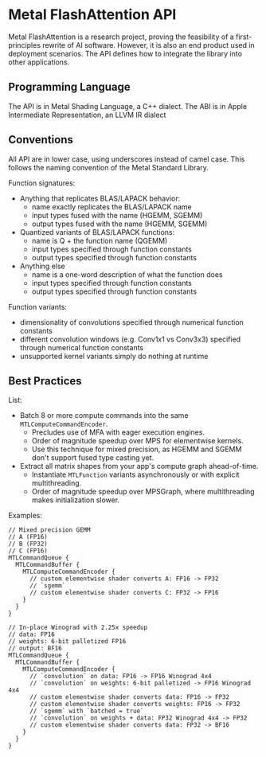 # Metal FlashAttention API

Metal FlashAttention is a research project, proving the feasibility of a first-principles rewrite of AI software. However, it is also an end product used in deployment scenarios. The API defines how to integrate the library into other applications.

## Programming Language

The API is in Metal Shading Language, a C++ dialect. The ABI is in Apple Intermediate Representation, an LLVM IR dialect

## Conventions

All API are in lower case, using underscores instead of camel case. This follows the naming convention of the Metal Standard Library.

Function signatures:
- Anything that replicates BLAS/LAPACK behavior: 
  - name exactly replicates the BLAS/LAPACK name
  - input types fused with the name (HGEMM, SGEMM)
  - output types fused with the name (HGEMM, SGEMM)
- Quantized variants of BLAS/LAPACK functions:
  - name is Q + the function name (QGEMM)
  - input types specified through function constants
  - output types specified through function constants
- Anything else
  - name is a one-word description of what the function does
  - input types specified through function constants
  - output types specified through function constants
  
Function variants:
  - dimensionality of convolutions specified through numerical function constants
  - different convolution windows (e.g. Conv1x1 vs Conv3x3) specified through numerical function constants
  - unsupported kernel variants simply do nothing at runtime
  
## Best Practices

List:
- Batch 8 or more compute commands into the same `MTLComputeCommandEncoder`.
  - Precludes use of MFA with eager execution engines.
  - Order of magnitude speedup over MPS for elementwise kernels.
  - Use this technique for mixed precision, as HGEMM and SGEMM don't support fused type casting yet.
- Extract all matrix shapes from your app's compute graph ahead-of-time.
  - Instantiate `MTLFunction` variants asynchronously or with explicit multithreading.
  - Order of magnitude speedup over MPSGraph, where multithreading makes initialization slower.

Examples:

```
// Mixed precision GEMM
// A (FP16)
// B (FP32)
// C (FP16)
MTLCommandQueue {
  MTLCommandBuffer {
    MTLComputeCommandEncoder {
      // custom elementwise shader converts A: FP16 -> FP32
      // `sgemm`
      // custom elementwise shader converts C: FP32 -> FP16
    }
  }
}

// In-place Winograd with 2.25x speedup
// data: FP16
// weights: 6-bit palletized FP16
// output: BF16
MTLCommandQueue {
  MTLCommandBuffer {
    MTLComputeCommandEncoder {
      // `convolution` on data: FP16 -> FP16 Winograd 4x4
      // `convolution` on weights: 6-bit palletized -> FP16 Winograd 4x4
      // custom elementwise shader converts data: FP16 -> FP32
      // custom elementwise shader converts weights: FP16 -> FP32
      // `sgemm` with `batched = true`
      // `convolution` on weights + data: FP32 Winograd 4x4 -> FP32
      // custom elementwise shader converts data: FP32 -> BF16
    }
  }
}
```
